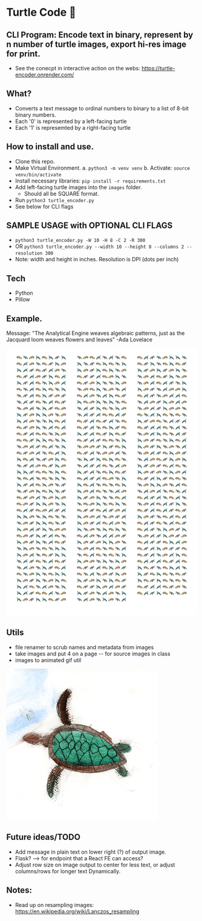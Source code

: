 # Turtle Code 🐢

## CLI Program: Encode text in binary, represent by n number of turtle images, export hi-res image for print.
- See the conecpt in interactive action on the webs: https://turtle-encoder.onrender.com/

## What?

- Converts a text message to ordinal numbers to binary to a list of 8-bit binary numbers. 
- Each '0' is represented by a left-facing turtle
- Each '1' is represemted by a right-facing turtle

## How to install and use.
- Clone this repo.
- Make Virtual Environment.
    a. `python3 -m venv venv`
    b. Activate: `source venv/bin/activate`
- Install necessary libraries: `pip install -r requirements.txt`
- Add left-facing turtle images into the `images` folder. 
    - Should all be SQUARE format.
- Run `python3 turtle_encoder.py`
- See below for CLI flags

## SAMPLE USAGE with OPTIONAL CLI FLAGS
- `python3 turtle_encoder.py -W 10 -H 8 -C 2 -R 300`
- OR `python3 turtle_encoder.py --width 10 --height 8 --columns 2 --resolution 300`
- Note: width and height in inches. Resolution is DPI (dots per inch)

## Tech

- Python
- Pillow

## Example.

Message: "The Analytical Engine weaves algebraic patterns, just as the Jacquard loom weaves flowers and leaves" -Ada Lovelace

![lots of turtles in 3 columns](out/ada_quote.jpg)

## Utils
- file renamer to scrub names and metadata from images
- take images and put 4 on a page -- for source images in class
- images to animated gif util

![animated_turtles](util/GIF_OUT/animated.gif)

## Future ideas/TODO

- Add message in plain text on lower right (?) of output image.
- Flask? --> for endpoint that a React FE can access?
- Adjust row size on image output to center for less text, or adjust columns/rows for longer text Dynamically.

## Notes:

- Read up on resampling images: https://en.wikipedia.org/wiki/Lanczos_resampling